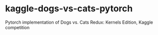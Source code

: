 # kaggle-dogs-vs-cats-pytorch
Pytorch implementation of  Dogs vs. Cats Redux: Kernels Edition, Kaggle competition
